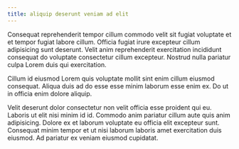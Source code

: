 ```yaml
---
title: aliquip deserunt veniam ad elit
---
```


Consequat reprehenderit tempor cillum commodo velit sit fugiat voluptate et et tempor fugiat labore cillum. Officia fugiat irure excepteur cillum adipisicing sunt deserunt. Velit anim reprehenderit exercitation incididunt consequat do voluptate consectetur cillum excepteur. Nostrud nulla pariatur culpa Lorem duis qui exercitation.

Cillum id eiusmod Lorem quis voluptate mollit sint enim cillum eiusmod consequat. Aliqua duis ad do esse esse minim laborum esse enim ex. Do ut in officia enim dolore aliquip.

Velit deserunt dolor consectetur non velit officia esse proident qui eu. Laboris ut elit nisi minim id id. Commodo anim pariatur cillum aute quis anim adipisicing. Dolore ex et laborum voluptate eu officia elit excepteur sunt. Consequat minim tempor et ut nisi laborum laboris amet exercitation duis eiusmod. Ad pariatur ex veniam eiusmod cupidatat.